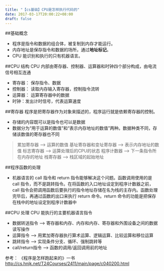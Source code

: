 ```yaml
---
title: "【cs基础】CPU是怎样执行代码的"
date: 2017-03-17T20:00:22+08:00
draft: false
---
```


##基础概念
- 程序是指令和数据的组合体，被复制到内存才能运行。
- 内存地址是保存指令和数据的场所，通过**地址标记**。
- CPU 能识别和执行的只有机器语言。

##CPU 结构
CPU 内部由寄存器、控制器、运算器和时钟四个部分构成，由电流信号相互连通
- 寄存器： 保存指令、数据
- 控制器： 读取内存输入寄存器，控制指令流转
- 运算器： 运算寄存器中的数据
- 时钟：发出计时信号，代表运算速度

##寄存器
程序是把寄存器作为对象来描述的，程序运行就是依赖寄存器的控制。
- 存储的内容既可以是指令也可以是数据
- 数据分为“用于运算的数值”和“表示内存地址的数值”两种。数据种类不同，存储该数值的寄存器也不同
> 累加寄存器 --> 运算的数值
   基址寄存器和变址寄存器 --> 表示内存地址的数值
   标志寄存器 --> 运算处理后的CPU的状态
   程序计数器 --> 下一条指令所在内存的地址
   栈寄存器 --> 栈区域的起始地址

##程序函数的处理
- 机器语言的 call 指令和 return 指令能够解决这个问题。函数调用使用的是 call 指令，而不是跳转指令。在将函数的入口地址设定到程序计数器之前，call 指令会把调用函数后要执行的指令地址存储在名为栈的主存内。函数处理完毕后，再通过函数的出口来执行 return 命令。return 命令的功能是把保存在栈中的地址设定到程序计数器中


##CPU 处理
 CPU 能执行的主要机器语言指令
> 
- 数据转送指令 --> 寄存器和内存、内存和内存、寄存器和外围设备之间的数据读写操作
- 运算指令 --> 用累加寄存器执行算术运算、逻辑运算、比较运算和移位运算
- 跳转指令 --> 实现条件分支、循环、强制跳转等
- call/return指令 --> 函数的调用/返回调用前的地址

参考：
《程序是怎样跑起来的》一书
http://cs.hnjk.net/T24Courses/2411/main/page/c040200.html 

